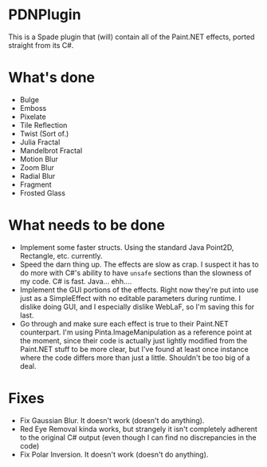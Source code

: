 PDNPlugin
=========

This is a Spade plugin that (will) contain all of the Paint.NET effects, ported straight from its C#.

What's done
===========
* Bulge
* Emboss
* Pixelate
* Tile Reflection
* Twist (Sort of.)
* Julia Fractal
* Mandelbrot Fractal
* Motion Blur
* Zoom Blur
* Radial Blur
* Fragment
* Frosted Glass

What needs to be done
=====================
* Implement some faster structs. Using the standard Java Point2D, Rectangle, etc. currently.
* Speed the darn thing up. The effects are slow as crap. I suspect it has to do more with C#'s ability to have `unsafe` sections than the slowness of my code. C# is fast. Java... ehh....
* Implement the GUI portions of the effects. Right now they're put into use just as a SimpleEffect with no editable parameters during runtime. I dislike doing GUI, and I especially dislike WebLaF, so I'm saving this for last.
* Go through and make sure each effect is true to their Paint.NET counterpart. I'm using Pinta.ImageManipulation as a reference point at the moment, since their code is actually just lightly modified from the Paint.NET stuff to be more clear, but I've found at least once instance where the code differs more than just a little. Shouldn't be too big of a deal.

Fixes
=====
* Fix Gaussian Blur. It doesn't work (doesn't do anything).
* Red Eye Removal kinda works, but strangely it isn't completely adherent to the original C# output (even though I can find no discrepancies in the code)
* Fix Polar Inversion. It doesn't work (doesn't do anything).